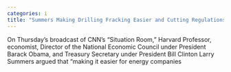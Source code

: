 ```yaml
---
categories: i
title: "Summers Making Drilling Fracking Easier and Cutting Regulations Would Decrease Costs"
---
```

On Thursday&#8217;s broadcast of CNN&#8217;s &#8220;Situation Room,&#8221; Harvard Professor, economist, Director of the National Economic Council under President Barack Obama, and Treasury Secretary under President Bill Clinton Larry Summers argued that &#8220;making it easier for energy companies 